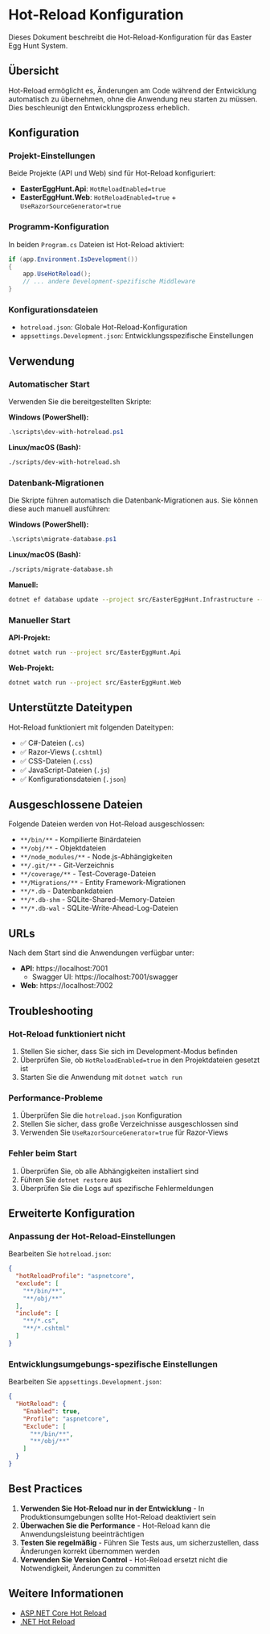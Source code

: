 # Hot-Reload Konfiguration

Dieses Dokument beschreibt die Hot-Reload-Konfiguration für das Easter Egg Hunt System.

## Übersicht

Hot-Reload ermöglicht es, Änderungen am Code während der Entwicklung automatisch zu übernehmen, ohne die Anwendung neu starten zu müssen. Dies beschleunigt den Entwicklungsprozess erheblich.

## Konfiguration

### Projekt-Einstellungen

Beide Projekte (API und Web) sind für Hot-Reload konfiguriert:

- **EasterEggHunt.Api**: `HotReloadEnabled=true`
- **EasterEggHunt.Web**: `HotReloadEnabled=true` + `UseRazorSourceGenerator=true`

### Programm-Konfiguration

In beiden `Program.cs` Dateien ist Hot-Reload aktiviert:

```csharp
if (app.Environment.IsDevelopment())
{
    app.UseHotReload();
    // ... andere Development-spezifische Middleware
}
```

### Konfigurationsdateien

- `hotreload.json`: Globale Hot-Reload-Konfiguration
- `appsettings.Development.json`: Entwicklungsspezifische Einstellungen

## Verwendung

### Automatischer Start

Verwenden Sie die bereitgestellten Skripte:

**Windows (PowerShell):**
```powershell
.\scripts\dev-with-hotreload.ps1
```

**Linux/macOS (Bash):**
```bash
./scripts/dev-with-hotreload.sh
```

### Datenbank-Migrationen

Die Skripte führen automatisch die Datenbank-Migrationen aus. Sie können diese auch manuell ausführen:

**Windows (PowerShell):**
```powershell
.\scripts\migrate-database.ps1
```

**Linux/macOS (Bash):**
```bash
./scripts/migrate-database.sh
```

**Manuell:**
```bash
dotnet ef database update --project src/EasterEggHunt.Infrastructure --startup-project src/EasterEggHunt.Web
```

### Manueller Start

**API-Projekt:**
```bash
dotnet watch run --project src/EasterEggHunt.Api
```

**Web-Projekt:**
```bash
dotnet watch run --project src/EasterEggHunt.Web
```

## Unterstützte Dateitypen

Hot-Reload funktioniert mit folgenden Dateitypen:

- ✅ C#-Dateien (`.cs`)
- ✅ Razor-Views (`.cshtml`)
- ✅ CSS-Dateien (`.css`)
- ✅ JavaScript-Dateien (`.js`)
- ✅ Konfigurationsdateien (`.json`)

## Ausgeschlossene Dateien

Folgende Dateien werden von Hot-Reload ausgeschlossen:

- `**/bin/**` - Kompilierte Binärdateien
- `**/obj/**` - Objektdateien
- `**/node_modules/**` - Node.js-Abhängigkeiten
- `**/.git/**` - Git-Verzeichnis
- `**/coverage/**` - Test-Coverage-Dateien
- `**/Migrations/**` - Entity Framework-Migrationen
- `**/*.db` - Datenbankdateien
- `**/*.db-shm` - SQLite-Shared-Memory-Dateien
- `**/*.db-wal` - SQLite-Write-Ahead-Log-Dateien

## URLs

Nach dem Start sind die Anwendungen verfügbar unter:

- **API**: https://localhost:7001
  - Swagger UI: https://localhost:7001/swagger
- **Web**: https://localhost:7002

## Troubleshooting

### Hot-Reload funktioniert nicht

1. Stellen Sie sicher, dass Sie sich im Development-Modus befinden
2. Überprüfen Sie, ob `HotReloadEnabled=true` in den Projektdateien gesetzt ist
3. Starten Sie die Anwendung mit `dotnet watch run`

### Performance-Probleme

1. Überprüfen Sie die `hotreload.json` Konfiguration
2. Stellen Sie sicher, dass große Verzeichnisse ausgeschlossen sind
3. Verwenden Sie `UseRazorSourceGenerator=true` für Razor-Views

### Fehler beim Start

1. Überprüfen Sie, ob alle Abhängigkeiten installiert sind
2. Führen Sie `dotnet restore` aus
3. Überprüfen Sie die Logs auf spezifische Fehlermeldungen

## Erweiterte Konfiguration

### Anpassung der Hot-Reload-Einstellungen

Bearbeiten Sie `hotreload.json`:

```json
{
  "hotReloadProfile": "aspnetcore",
  "exclude": [
    "**/bin/**",
    "**/obj/**"
  ],
  "include": [
    "**/*.cs",
    "**/*.cshtml"
  ]
}
```

### Entwicklungsumgebungs-spezifische Einstellungen

Bearbeiten Sie `appsettings.Development.json`:

```json
{
  "HotReload": {
    "Enabled": true,
    "Profile": "aspnetcore",
    "Exclude": [
      "**/bin/**",
      "**/obj/**"
    ]
  }
}
```

## Best Practices

1. **Verwenden Sie Hot-Reload nur in der Entwicklung** - In Produktionsumgebungen sollte Hot-Reload deaktiviert sein
2. **Überwachen Sie die Performance** - Hot-Reload kann die Anwendungsleistung beeinträchtigen
3. **Testen Sie regelmäßig** - Führen Sie Tests aus, um sicherzustellen, dass Änderungen korrekt übernommen werden
4. **Verwenden Sie Version Control** - Hot-Reload ersetzt nicht die Notwendigkeit, Änderungen zu committen

## Weitere Informationen

- [ASP.NET Core Hot Reload](https://docs.microsoft.com/en-us/aspnet/core/test/hot-reload)
- [.NET Hot Reload](https://docs.microsoft.com/en-us/dotnet/core/tools/dotnet-watch)
